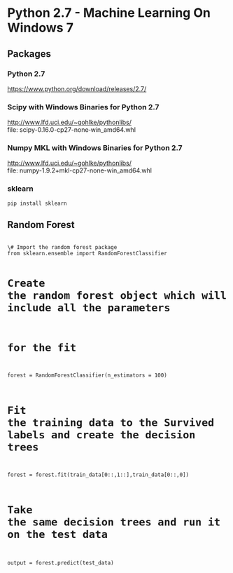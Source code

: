 # Python 2.7 - Machine Learning On Windows 7

## Packages

### Python 2.7
https://www.python.org/download/releases/2.7/

### Scipy with Windows Binaries for Python 2.7
http://www.lfd.uci.edu/~gohlke/pythonlibs/ </br>
file: scipy-0.16.0-cp27-none‑win_amd64.whl

### Numpy MKL with Windows Binaries for Python 2.7
http://www.lfd.uci.edu/~gohlke/pythonlibs/  </br>
file: numpy-1.9.2+mkl-cp27-none-win_amd64.whl

### sklearn
<code>pip install sklearn</code>

## Random Forest
<code>
\# Import the random forest package
from sklearn.ensemble import RandomForestClassifier 

# Create the random forest object which will include all the parameters
# for the fit
forest = RandomForestClassifier(n_estimators = 100)

# Fit the training data to the Survived labels and create the decision trees
forest = forest.fit(train_data[0::,1::],train_data[0::,0])

# Take the same decision trees and run it on the test data
output = forest.predict(test_data)
</code>